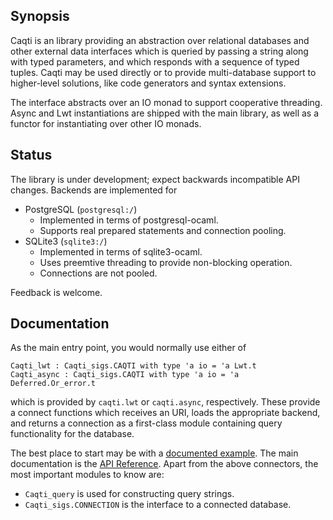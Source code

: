 ## Synopsis

Caqti is an library providing an abstraction over relational databases and
other external data interfaces which is queried by passing a string along
with typed parameters, and which responds with a sequence of typed tuples.
Caqti may be used directly or to provide multi-database support to
higher-level solutions, like code generators and syntax extensions.

The interface abstracts over an IO monad to support cooperative threading.
Async and Lwt instantiations are shipped with the main library, as well as a
functor for instantiating over other IO monads.

## Status

The library is under development; expect backwards incompatible API changes.
Backends are implemented for

  - PostgreSQL (`postgresql:/`)
    - Implemented in terms of postgresql-ocaml.
    - Supports real prepared statements and connection pooling.
  - SQLite3 (`sqlite3:/`)
    - Implemented in terms of sqlite3-ocaml.
    - Uses preemtive threading to provide non-blocking operation.
    - Connections are not pooled.

Feedback is welcome.

## Documentation

As the main entry point, you would normally use either of

    Caqti_lwt : Caqti_sigs.CAQTI with type 'a io = 'a Lwt.t
    Caqti_async : Caqti_sigs.CAQTI with type 'a io = 'a Deferred.Or_error.t

which is provided by `caqti.lwt` or `caqti.async`, respectively.  These
provide a connect functions which receives an URI, loads the appropriate
backend, and returns a connection as a first-class module containing query
functionality for the database.

The best place to start may be with a [documented example][bikereg].  The
main documentation is the [API Reference][apiref].  Apart from the above
connectors, the most important modules to know are:

  - `Caqti_query` is used for constructing query strings.
  - `Caqti_sigs.CONNECTION` is the interface to a connected database.


[apiref]: http://paurkedal.github.io/ocaml-caqti/
[bikereg]: https://github.com/paurkedal/ocaml-caqti/blob/master/examples/bikereg.ml
